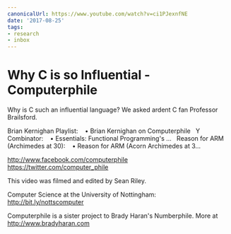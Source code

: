 ```yaml
---
canonicalUrl: https://www.youtube.com/watch?v=ci1PJexnfNE
date: '2017-08-25'
tags:
- research
- inbox
---
```


# Why C is so Influential - Computerphile

Why is C such an influential language? We asked ardent C fan Professor Brailsford.

Brian Kernighan Playlist:    • Brian Kernighan on Computerphile  
Y Combinator:    • Essentials: Functional Programming's ...  
Reason for ARM (Archimedes at 30):    • Reason for ARM (Acorn Archimedes at 3...  

http://www.facebook.com/computerphile
https://twitter.com/computer_phile

This video was filmed and edited by Sean Riley.

Computer Science at the University of Nottingham: http://bit.ly/nottscomputer

Computerphile is a sister project to Brady Haran's Numberphile. More at http://www.bradyharan.com